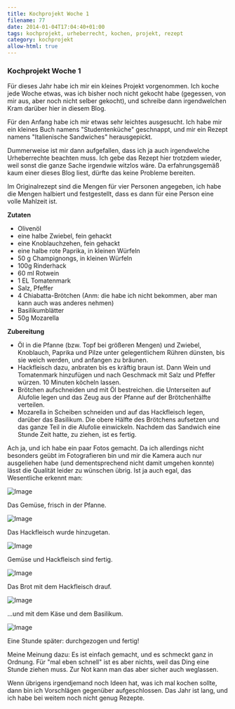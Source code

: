 ```yaml
---
title: Kochprojekt Woche 1
filename: 77
date: 2014-01-04T17:04:40+01:00
tags: kochprojekt, urheberrecht, kochen, projekt, rezept
category: kochprojekt
allow-html: true
---
```

### Kochprojekt Woche 1

<p>Für dieses Jahr habe ich mir ein kleines Projekt vorgenommen. Ich koche jede Woche etwas, was ich bisher noch nicht gekocht habe (gegessen, von mir aus, aber noch nicht selber gekocht), und schreibe dann irgendwelchen Kram darüber hier in diesem Blog.</p>

<p>Für den Anfang habe ich mir etwas sehr leichtes ausgesucht. Ich habe mir ein kleines Buch namens "Studentenküche" geschnappt, und mir ein Rezept namens "Italienische Sandwiches" herausgepickt.</p>

<p>Dummerweise ist mir dann aufgefallen, dass ich ja auch irgendwelche Urheberrechte beachten muss. Ich gebe das Rezept hier trotzdem wieder, weil sonst die ganze Sache irgendwie witzlos wäre. Da erfahrungsgemäß kaum einer dieses Blog liest, dürfte das keine Probleme bereiten.</p>

<p>Im Originalrezept sind die Mengen für vier Personen angegeben, ich habe die Mengen halbiert und festgestellt, dass es dann für eine Person eine volle Mahlzeit ist.</p>

<p><strong>Zutaten</strong></p>

<ul>
<li> Olivenöl</li>

<li> eine halbe Zwiebel, fein gehackt</li>

<li> eine Knoblauchzehen, fein gehackt</li>

<li> eine halbe rote Paprika, in kleinen Würfeln</li>

<li> 50 g Champignongs, in kleinen Würfeln</li>

<li> 100g Rinderhack</li>

<li> 60 ml Rotwein</li>

<li> 1 EL Tomatenmark</li>

<li> Salz, Pfeffer</li>

<li> 4 Chiabatta-Brötchen (Anm: die habe ich nicht bekommen, aber man kann auch was anderes nehmen)</li>

<li> Basilikumblätter</li>

<li> 50g Mozarella</li>
</ul>

<p><strong>Zubereitung</strong></p>

<ul>
<li> Öl in die Pfanne (bzw. Topf bei größeren Mengen) und Zwiebel, Knoblauch, Paprika und Pilze unter gelegentlichem Rühren dünsten, bis sie weich werden, und anfangen zu bräunen.</li>

<li> Hackfleisch dazu, anbraten bis es kräftig braun ist. Dann Wein und Tomatenmark hinzufügen und nach Geschmack mit Salz und Pfeffer würzen. 10 Minuten köcheln lassen.</li>

<li> Brötchen aufschneiden und mit Öl bestreichen. die Unterseiten auf Alufolie legen und das Zeug aus der Pfanne auf der Brötchenhälfte verteilen.</li>

<li> Mozarella in Scheiben schneiden und auf das Hackfleisch legen, darüber das Basilikum. Die obere Hälfte des Brötchens aufsetzen und das ganze Teil in die Alufolie einwickeln. Nachdem das Sandwich eine Stunde Zeit hatte, zu ziehen, ist es fertig.</li>
</ul>

<p>Ach ja, und ich habe ein paar Fotos gemacht. Da ich allerdings nicht besonders geübt im Fotografieren bin und mir die Kamera auch nur ausgeliehen habe (und dementsprechend nicht damit umgehen konnte) lässt die Qualität leider zu wünschen übrig. Ist ja auch egal, das Wesentliche erkennt man:</p>

<p><img src="https://www.strangerthanusual.de/hosted_files/16/download" alt="Image"></p>

<p>Das Gemüse, frisch in der Pfanne.</p>

<p><img src="https://www.strangerthanusual.de/hosted_files/17/download" alt="Image"></p>

<p>Das Hackfleisch wurde hinzugetan.</p>

<p><img src="https://www.strangerthanusual.de/hosted_files/18/download" alt="Image"></p>

<p>Gemüse und Hackfleisch sind fertig.</p>

<p><img src="https://www.strangerthanusual.de/hosted_files/19/download" alt="Image"></p>

<p>Das Brot mit dem Hackfleisch drauf.</p>

<p><img src="https://www.strangerthanusual.de/hosted_files/20/download" alt="Image"></p>

<p>...und mit dem Käse und dem Basilikum.</p>

<p><img src="https://www.strangerthanusual.de/hosted_files/21/download" alt="Image"></p>

<p>Eine Stunde später: durchgezogen und fertig!</p>

<p>Meine Meinung dazu: Es ist einfach gemacht, und es schmeckt ganz in Ordnung. Für "mal eben schnell" ist es aber nichts, weil das Ding eine Stunde ziehen muss. Zur Not kann man das aber sicher auch weglassen.</p>

<p>Wenn übrigens irgendjemand noch Ideen hat, was ich mal kochen sollte, dann bin ich Vorschlägen gegenüber aufgeschlossen. Das Jahr ist lang, und ich habe bei weitem noch nicht genug Rezepte.</p>


